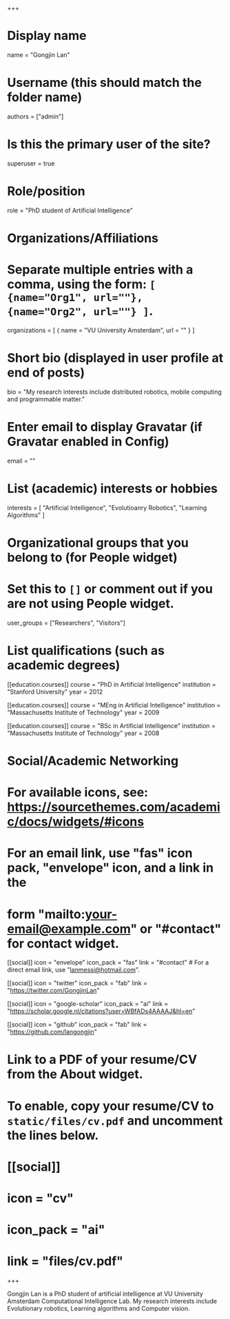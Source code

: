 +++
# Display name
name = "Gongjin Lan"

# Username (this should match the folder name)
authors = ["admin"]

# Is this the primary user of the site?
superuser = true

# Role/position
role = "PhD student of Artificial Intelligence"

# Organizations/Affiliations
#   Separate multiple entries with a comma, using the form: `[ {name="Org1", url=""}, {name="Org2", url=""} ]`.
organizations = [ { name = "VU University Amsterdam", url = "" } ]

# Short bio (displayed in user profile at end of posts)
bio = "My research interests include distributed robotics, mobile computing and programmable matter."

# Enter email to display Gravatar (if Gravatar enabled in Config)
email = ""

# List (academic) interests or hobbies
interests = [
  "Artificial Intelligence",
  "Evolutioanry Robotics",
  "Learning Algorithms"
]

# Organizational groups that you belong to (for People widget)
#   Set this to `[]` or comment out if you are not using People widget.
user_groups = ["Researchers", "Visitors"]

# List qualifications (such as academic degrees)
[[education.courses]]
  course = "PhD in Artificial Intelligence"
  institution = "Stanford University"
  year = 2012

[[education.courses]]
  course = "MEng in Artificial Intelligence"
  institution = "Massachusetts Institute of Technology"
  year = 2009

[[education.courses]]
  course = "BSc in Artificial Intelligence"
  institution = "Massachusetts Institute of Technology"
  year = 2008

# Social/Academic Networking
# For available icons, see: https://sourcethemes.com/academic/docs/widgets/#icons
#   For an email link, use "fas" icon pack, "envelope" icon, and a link in the
#   form "mailto:your-email@example.com" or "#contact" for contact widget.

[[social]]
  icon = "envelope"
  icon_pack = "fas"
  link = "#contact"  # For a direct email link, use "lanmessi@hotmail.com".

[[social]]
  icon = "twitter"
  icon_pack = "fab"
  link = "https://twitter.com/GongjinLan"

[[social]]
  icon = "google-scholar"
  icon_pack = "ai"
  link = "https://scholar.google.nl/citations?user=WBfADs4AAAAJ&hl=en"

[[social]]
  icon = "github"
  icon_pack = "fab"
  link = "https://github.com/langongjin"

# Link to a PDF of your resume/CV from the About widget.
# To enable, copy your resume/CV to `static/files/cv.pdf` and uncomment the lines below.
# [[social]]
#   icon = "cv"
#   icon_pack = "ai"
#   link = "files/cv.pdf"

+++

Gongjin Lan is a PhD student of artificial intelligence at VU University Amsterdam Computational Intelligence Lab. My research interests include Evolutionary robotics, Learning algorithms and Computer vision.

